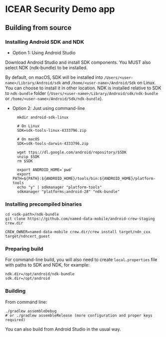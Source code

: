 # ICEAR Security Demo app

## Building from source

### Installing Android SDK and NDK

- Option 1: Using Android Studio

Download Android Studio and install SDK components.  You MUST also select NDK (ndk-bundle) to be installed.

By default, on macOS, SDK will be installed into `/Users/<user-name>/Library/Android/sdk` and `/home/<user-name>/Android/Sdk` on Linux.  You can choose to install it in other location.  NDK is installed relative to SDK to `ndk-bundle` folder (`/Users/<user-name>/Library/Android/sdk/ndk-bundle` or  `/home/<user-name>/Android/Sdk/ndk-bundle`).

- Option 2: Just using command-line

        mkdir android-sdk-linux

        # On Linux
        SDK=sdk-tools-linux-4333796.zip

        # On macOS
        SDK=sdk-tools-darwin-4333796.zip

        wget ttps://dl.google.com/android/repository/$SDK
        unzip $SDK
        rm $SDK

        export ANDROID_HOME=`pwd`
        export PATH=${PATH}:${ANDROID_HOME}/tools/bin:${ANDROID_HOME}/platform-tools
        echo "y" | sdkmanager "platform-tools"
        sdkmanager "platforms;android-28" "ndk-bundle"

### Installing precompiled binaries

    cd <sdk-path>/ndk-bundle
    git clone https://github.com/named-data-mobile/android-crew-staging crew.dir

    CREW_OWNER=named-data-mobile crew.dir/crew install target/ndn_cxx target/ndncert_guest

### Preparing build

For command-line build, you will also need to create `local.properties` file with paths to SDK and NDK, for example:

    ndk.dir=/opt/android/ndk-bundle
    sdk.dir=/opt/android

### Building

From command line:

    ./gradlew assembleDebug
    # or ./gradlew assembleRelease (more configuration and proper keys required)

You can also build from Android Studio in the usual way.
